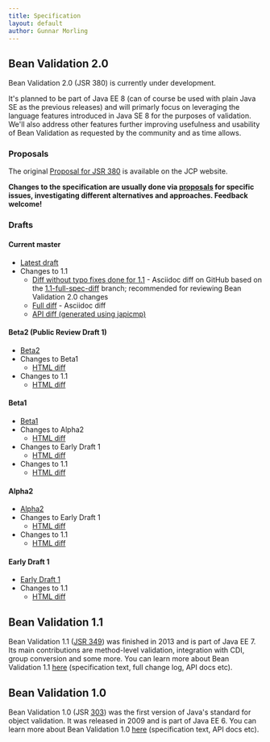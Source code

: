 ```yaml
---
title: Specification
layout: default
author: Gunnar Morling
---
```


## Bean Validation 2.0

Bean Validation 2.0 (JSR 380) is currently under development.

It's planned to be part of Java EE 8 (can of course be used with plain Java SE as the previous releases) and will primarly focus on leveraging the language features introduced in Java SE 8 for the purposes of validation.
We'll also address other features further improving usefulness and usability of Bean Validation as requested by the community and as time allows.

### Proposals

The original [Proposal for JSR 380](https://www.jcp.org/en/jsr/detail?id=380) is available on the JCP website.

**Changes to the specification are usually done via [proposals](/proposals/) for specific issues, investigating different alternatives and approaches.
Feedback welcome!**

### Drafts

#### Current master

* [Latest draft](/latest-draft/spec/)
* Changes to 1.1
  - [Diff without typo fixes done for 1.1](https://github.com/beanvalidation/beanvalidation-spec/compare/2a9d0ce21856386a8bf9a1d9e963ebffc049604a...spec-full) - Asciidoc diff on GitHub based on the [1.1-full-spec-diff](https://github.com/beanvalidation/beanvalidation-spec/tree/1.1-full-spec-diff) branch; recommended for reviewing Bean Validation 2.0 changes
  - [Full diff](https://github.com/beanvalidation/beanvalidation-spec/compare/8916b9637206e20590c131c04ca91a06788b3d37...spec-full) - Asciidoc diff
  - [API diff (generated using japicmp)](http://ci.hibernate.org/view/Validator/job/beanvalidation-api-master/ws/target/japicmp/default-cli.html)

#### Beta2 (Public Review Draft 1)

* [Beta2](/2.0/spec/2.0.0.beta2/)
* Changes to Beta1
  - [HTML diff](/2.0/spec/2.0.0.beta2/diff/diff-to-2.0-beta1/)
* Changes to 1.1
  - [HTML diff](/2.0/spec/2.0.0.beta2/diff/diff-to-1.1/)

#### Beta1

* [Beta1](/2.0/spec/2.0.0.beta1/)
* Changes to Alpha2
  - [HTML diff](/2.0/spec/2.0.0.beta1/diff/diff-to-2.0-alpha2/)
* Changes to Early Draft 1
  - [HTML diff](/2.0/spec/2.0.0.beta1/diff/diff-to-2.0-ed1/)
* Changes to 1.1
  - [HTML diff](/2.0/spec/2.0.0.beta1/diff/diff-to-1.1/)

#### Alpha2

* [Alpha2](/2.0/spec/2.0.0.alpha2/)
* Changes to Early Draft 1
  - [HTML diff](/2.0/spec/2.0.0.alpha2/diff/diff-to-2.0-ed1/)
* Changes to 1.1
  - [HTML diff](/2.0/spec/2.0.0.alpha2/diff/diff-to-1.1/)

#### Early Draft 1

* [Early Draft 1](/2.0/spec/2.0.0.alpha1/)
* Changes to 1.1
  - [HTML diff](/2.0/spec/2.0.0.alpha1/diff/)

## Bean Validation 1.1

Bean Validation 1.1 ([JSR 349](https://www.jcp.org/en/jsr/detail?id=349)) was finished in 2013 and is part of Java EE 7.
Its main contributions are method-level validation, integration with CDI, group conversion and some more.
You can learn more about Bean Validation 1.1 [here](/1.1/) (specification text, full change log, API docs etc).

## Bean Validation 1.0

Bean Validation 1.0 (JSR [303](https://www.jcp.org/en/jsr/detail?id=303)) was the first version of Java's standard for object validation.
It was released in 2009 and is part of Java EE 6.
You can learn more about Bean Validation 1.0 [here](/1.0/) (specification text, API docs etc).
